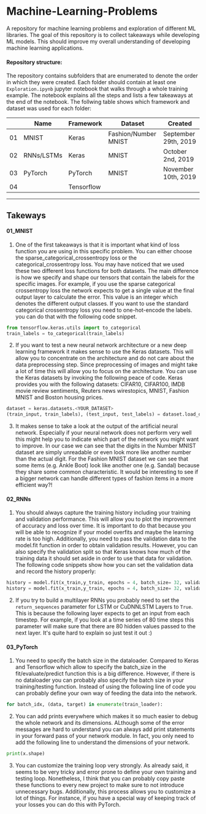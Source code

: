 # Machine-Learning-Problems
A repository for machine learning problems and exploration of different ML libraries. The goal of this repository is to collect takeaways while developing ML models. This should improve my overall understanding of developing machine learning applications.

#### Repository structure:
The repository contains subfolders that are enumerated to denote the order in which they were created. Each folder should contain at least one `Exploration.ipynb` jupyter notebook that walks through a whole training example. The notebook explains all the steps and lists a few takeaways at the end of the notebook. The follwing table shows which framework and dataset was used for each folder:

|    | Name       | Framework  | Dataset              | Created              |
|----|------------|------------|----------------------|----------------------|
| 01 | MNIST      | Keras      | Fashion/Number MNIST | September 29th, 2019 |
| 02 | RNNs/LSTMs | Keras      | MNIST                | October 2nd, 2019    |
| 03 | PyTorch    | PyTorch    | MNIST                | November 10th, 2019  |
| 04 |            | Tensorflow |                      |                      |

-----

## Takeways

#### 01_MNIST
1. One of the first takeaways is that it is important what kind of loss function you are using in this specific problem. You can either choose the sparse_categorical_crossentropy loss or the categorical_crossentropy loss. You may have noticed that we used these two different loss functions for both datasets. The main difference is how we specify and shape our tensors that contain the labels for the specific images. For example, if you use the sparse categorical crossentropy loss the network expects to get a single value at the final output layer to calculate the error. This value is an integer which denotes the different output classes. If you want to use the standard categorical crossentropy loss you need to one-hot-encode the labels. you can do that with the following code snippet.

```python
from tensorflow.keras.utils import to_categorical
train_labels = to_categorical(train_labels)
```

2. If you want to test a new neural network architecture or a new deep learning framework it makes sense to use the Keras datasets. This will allow you to concentrate on the architecture and do not care about the data preprocessing step. Since preprocessing of images and might take a lot of time this will allow you to focus on the architecture. You can use the Keras datasets by invoking the following peace of code. Keras provides you with the following datasets: CIFAR10, CIFAR100, IMDB movie review sentiments, Reuters news wirestopics, MNIST, Fashion MNIST and Boston housing prices.

```python
dataset = keras.datasets.<YOUR_DATASET>
(train_input, train_labels), (test_input, test_labels) = dataset.load_data()
```

3. It makes sense to take a look at the output of the artificial neural network. Especially if your neural network does not perform very well this might help you to indicate which part of the network you might want to improve. In our case we can see that the digits in the Number MNIST dataset are simply unreadable or even look more like another number than the actual digit. For the Fashion MNIST dataset we can see that some items (e.g. Ankle Boot) look like another one (e.g. Sandal) because they share some common characteristic. It would be interesting to see if a bigger network can handle different types of fashion items in a more efficient way?!

#### 02_RNNs
1. You should always capture the training history including your training and validation performance. This will allow you to plot the improvement of accuracy and loss over time. It is important to do that because you will be able to recognize if your model overfits and maybe the learning rate is too high. Additionally, you need to pass the validation data to the model.fit function in order to obtain validation results. However, you can also specify the validation split so that Keras knows how much of the training data it should set aside in order to use that data for validation. The following code snippets show how you can set the validation data and record the history properly:
```python
history = model.fit(x_train,y_train, epochs = 4, batch_size= 32, validation_data=(x_test, y_test))
history = model.fit(x_train,y_train, epochs = 4, batch_size= 32, validation_split=0.2)
```

2. If you try to build a multilayer RNNs you probably need to set the `return_sequences` parameter for LSTM or CuDNNLSTM Layers to `True`. This is because the following layer expects to get an input from each timestep. For example, if you look at a time series of 80 time steps this parameter will make sure that there are 80 hidden values passed to the next layer. It's quite hard to explain so just test it out :)

#### 03_PyTorch
1. You need to specify the batch size in the dataloader. Compared to Keras and Tensorflow which allow to specify the batch_size in the fit/evaluate/predict function this is a big difference. However, if there is no dataloader you can probably also specify the batch size in your training/testing function. Instead of using the following line of code you can probably define your own way of feeding the data into the network.
```python
for batch_idx, (data, target) in enumerate(train_loader):
```

2. You can add prints everywhere which makes it so much easier to debug the whole network and its dimensions. ALthough some of the error messages are hard to understand you can always add print statements in your forward pass of your network module. In fact, you only need to add the following line to understand the dimensions of your network.
```python
print(x.shape)
```
3. You can customize the training loop very strongly. As already said, it seems to be very tricky and error prone to define your own training and testing loop. Nonetheless, I think that you can probably copy paste these functions to every new project to make sure to not introduce unnecessary bugs. Additionally, this process allows you to customize a lot of things. For instance, if you have a special way of keeping track of your losses you can do this with PyTorch.
